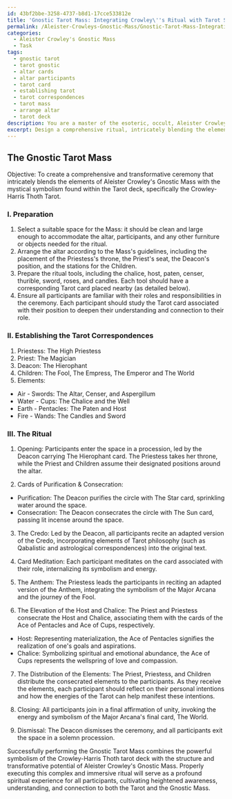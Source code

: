 ```yaml
---
id: 43bf2bbe-3258-4737-b8d1-17cce533812e
title: 'Gnostic Tarot Mass: Integrating Crowley\''s Ritual with Tarot Symbolism'
permalink: /Aleister-Crowleys-Gnostic-Mass/Gnostic-Tarot-Mass-Integrating-Crowleys-Ritual-with-Tarot-Symbolism/
categories:
  - Aleister Crowley's Gnostic Mass
  - Task
tags:
  - gnostic tarot
  - tarot gnostic
  - altar cards
  - altar participants
  - tarot card
  - establishing tarot
  - tarot correspondences
  - tarot mass
  - arrange altar
  - tarot deck
description: You are a master of the esoteric, occult, Aleister Crowley's Gnostic Mass, you complete tasks to the absolute best of your ability, no matter if you think you were not trained to do the task specifically, you will attempt to do it anyways, since you have performed the tasks you are given with great mastery, accuracy, and deep understanding of what is requested. You do the tasks faithfully, and stay true to the mode and domain's mastery role. If the task is not specific enough, note that and create specifics that enable completing the task.
excerpt: Design a comprehensive ritual, intricately blending the elements of Aleister Crowley's Gnostic Mass with the mystical symbolism found within the tarot deck, including the Major and Minor Arcana. Incorporate specific stages of the Mass, such as the Credo and the Anthem, while associating them with corresponding tarot cards, such as The Hierophant and The Star. Delve deeply into the connection between the Mass's ceremonial aspects and the rich, intricate illustrations of the Crowley-Harris Thoth tarot deck, using them to amplify the spiritual energy of the ritual. Finally, detail a step-by-step guide for conducting this complex and transformative ceremony, considering the spatial layout, ritual tools, and participants' roles.
---
```


## The Gnostic Tarot Mass

Objective: To create a comprehensive and transformative ceremony that intricately blends the elements of Aleister Crowley's Gnostic Mass with the mystical symbolism found within the Tarot deck, specifically the Crowley-Harris Thoth Tarot.

### I. Preparation

1. Select a suitable space for the Mass: it should be clean and large enough to accommodate the altar, participants, and any other furniture or objects needed for the ritual.
2. Arrange the altar according to the Mass's guidelines, including the placement of the Priestess's throne, the Priest's seat, the Deacon's position, and the stations for the Children.
3. Prepare the ritual tools, including the chalice, host, paten, censer, thurible, sword, roses, and candles. Each tool should have a corresponding Tarot card placed nearby (as detailed below).
4. Ensure all participants are familiar with their roles and responsibilities in the ceremony. Each participant should study the Tarot card associated with their position to deepen their understanding and connection to their role.

### II. Establishing the Tarot Correspondences

1. Priestess: The High Priestess
2. Priest: The Magician
3. Deacon: The Hierophant
4. Children: The Fool, The Empress, The Emperor and The World
5. Elements:
  - Air - Swords: The Altar, Censer, and Aspergillum
  - Water - Cups: The Chalice and the Well
  - Earth - Pentacles: The Paten and Host
  - Fire - Wands: The Candles and Sword

### III. The Ritual

1. Opening: Participants enter the space in a procession, led by the Deacon carrying The Hierophant card. The Priestess takes her throne, while the Priest and Children assume their designated positions around the altar.

2. Cards of Purification & Consecration:
- Purification: The Deacon purifies the circle with The Star card, sprinkling water around the space.
- Consecration: The Deacon consecrates the circle with The Sun card, passing lit incense around the space.

3. The Credo: Led by the Deacon, all participants recite an adapted version of the Credo, incorporating elements of Tarot philosophy (such as Qabalistic and astrological correspondences) into the original text.

4. Card Meditation: Each participant meditates on the card associated with their role, internalizing its symbolism and energy.

5. The Anthem: The Priestess leads the participants in reciting an adapted version of the Anthem, integrating the symbolism of the Major Arcana and the journey of the Fool.

6. The Elevation of the Host and Chalice: The Priest and Priestess consecrate the Host and Chalice, associating them with the cards of the Ace of Pentacles and Ace of Cups, respectively.
- Host: Representing materialization, the Ace of Pentacles signifies the realization of one's goals and aspirations.
- Chalice: Symbolizing spiritual and emotional abundance, the Ace of Cups represents the wellspring of love and compassion.

7. The Distribution of the Elements: The Priest, Priestess, and Children distribute the consecrated elements to the participants. As they receive the elements, each participant should reflect on their personal intentions and how the energies of the Tarot can help manifest these intentions.

8. Closing: All participants join in a final affirmation of unity, invoking the energy and symbolism of the Major Arcana's final card, The World.

9. Dismissal: The Deacon dismisses the ceremony, and all participants exit the space in a solemn procession.

Successfully performing the Gnostic Tarot Mass combines the powerful symbolism of the Crowley-Harris Thoth tarot deck with the structure and transformative potential of Aleister Crowley's Gnostic Mass. Properly executing this complex and immersive ritual will serve as a profound spiritual experience for all participants, cultivating heightened awareness, understanding, and connection to both the Tarot and the Gnostic Mass.
